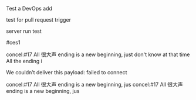 Test a DevOps add

test for pull request trigger


server run test

#ces1


concel:#17 All 很大声 ending is a new beginning, just don't know at that time All the ending i

We couldn’t deliver this payload: failed to connect


concel:#17 All 很大声 ending is a new beginning, jus
concel:#17 All 很大声 ending is a new beginning, jus
